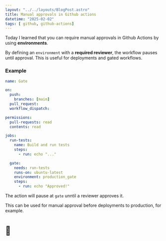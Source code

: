 ```yaml
---
layout: "../../layouts/BlogPost.astro"
title: Manual approvals in Github actions
datetime: "2025-02-02"
tags: [ github, github-actions]
---
```


Today I learned that you can require manual approvals in Github Actions by using **environments**.  

By defining an `environment` with a **required reviewer**, the workflow pauses until approval. This is useful for deployments and gated workflows.  

### Example  

```yaml
name: Gate  

on:
  push:
    branches: [main]
  pull_request:
  workflow_dispatch:

permissions:
  pull-requests: read
  contents: read

jobs:
  run-tests:
    name: Build and run tests
    steps:
      - run: echo "..."

  gate:
    needs: run-tests
    runs-on: ubuntu-latest
    environment: production_gate
    steps:
      - run: echo "Approved!"
```

The action will pause at `gate` unntil a reviewer approves it. 

This can be used for manual approval before deployments to production, for example.

# 🚦

